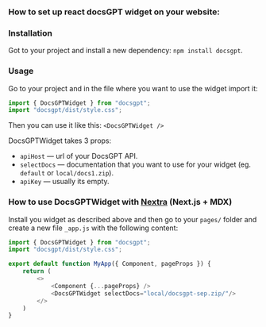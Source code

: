 ### How to set up react docsGPT widget on your website:

### Installation
Got to your project and install a new dependency: `npm install docsgpt`.

### Usage
Go to your project and in the file where you want to use the widget import it: 
```js
import { DocsGPTWidget } from "docsgpt";
import "docsgpt/dist/style.css";
```


Then you can use it like this: `<DocsGPTWidget />`

DocsGPTWidget takes 3 props:
- `apiHost` — url of your DocsGPT API.
- `selectDocs` — documentation that you want to use for your widget (eg. `default` or `local/docs1.zip`).
- `apiKey` — usually its empty.

### How to use DocsGPTWidget with [Nextra](https://nextra.site/) (Next.js + MDX)
Install you widget as described above and then go to your `pages/` folder and create a new file `_app.js` with the following content:
```js
import { DocsGPTWidget } from "docsgpt";
import "docsgpt/dist/style.css";

export default function MyApp({ Component, pageProps }) {
    return (
        <>
            <Component {...pageProps} />
            <DocsGPTWidget selectDocs="local/docsgpt-sep.zip/"/>
        </>
    )
}
```


